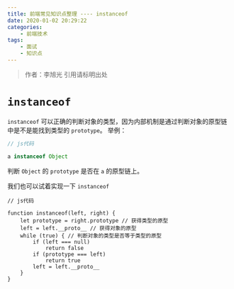```yaml
---
title: 前端常见知识点整理 ---- instanceof
date: 2020-01-02 20:29:22
categories: 
	- 前端技术
tags: 
	- 面试
	- 知识点
---
```

> 作者：李旭光
> 引用请标明出处


# `instanceof` 
`instanceof` 可以正确的判断对象的类型，因为内部机制是通过判断对象的原型链中是不是能找到类型的 `prototype`。
举例：
``` js
// js代码

a instanceof Object
```
判断 `Object` 的 `prototype` 是否在 `a` 的原型链上。

我们也可以试着实现一下 `instanceof`

```
// js代码

function instanceof(left, right) {
    let prototype = right.prototype // 获得类型的原型
    left = left.__proto__ // 获得对象的原型
    while (true) { // 判断对象的类型是否等于类型的原型
    	if (left === null)
    		return false
    	if (prototype === left)
    		return true
    	left = left.__proto__
    }
}
```